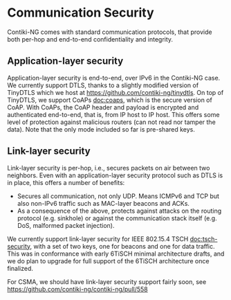 # Communication Security

Contiki-NG comes with standard communication protocols, that provide both per-hop and end-to-end confidentiality and integrity.

## Application-layer security
Application-layer security is end-to-end, over IPv6 in the Contiki-NG case.
We currently support DTLS, thanks to a slightly modified version of TinyDTLS which we host at https://github.com/contiki-ng/tinydtls. On top of TinyDTLS, we support CoAPs [doc:coaps], which is the secure version of CoAP. With CoAPs, the CoAP header and payload is encrypted and authenticated end-to-end, that is, from IP host to IP host. This offers some level of protection against malicious routers (can not read nor tamper the data). Note that the only mode included so far is pre-shared keys.

## Link-layer security

Link-layer security is per-hop, i.e., secures packets on air between two neighbors.
Even with an application-layer security protocol such as DTLS is in place, this offers a number of benefits:
* Secures all communication, not only UDP. Means ICMPv6 and TCP but also non-IPv6 traffic such as MAC-layer beacons and ACKs.
* As a consequence of the above, protects against attacks on the routing protocol (e.g. sinkhole) or against the communication stack itself (e.g. DoS, malformed packet injection).

We currently support link-layer security for IEEE 802.15.4 TSCH [doc:tsch-security], with a set of two keys, one for beacons and one for data traffic. This was in conformance with early 6TiSCH minimal architecture drafts, and we do plan to upgrade for full support of the 6TiSCH architecture once finalized.

For CSMA, we should have link-layer security support fairly soon, see https://github.com/contiki-ng/contiki-ng/pull/558

[doc:coaps]: CoAP.md#coaps---secure-coap
[doc:tsch-security]: TSCH-and-6TiSCH.md#using-tsch-with-security
